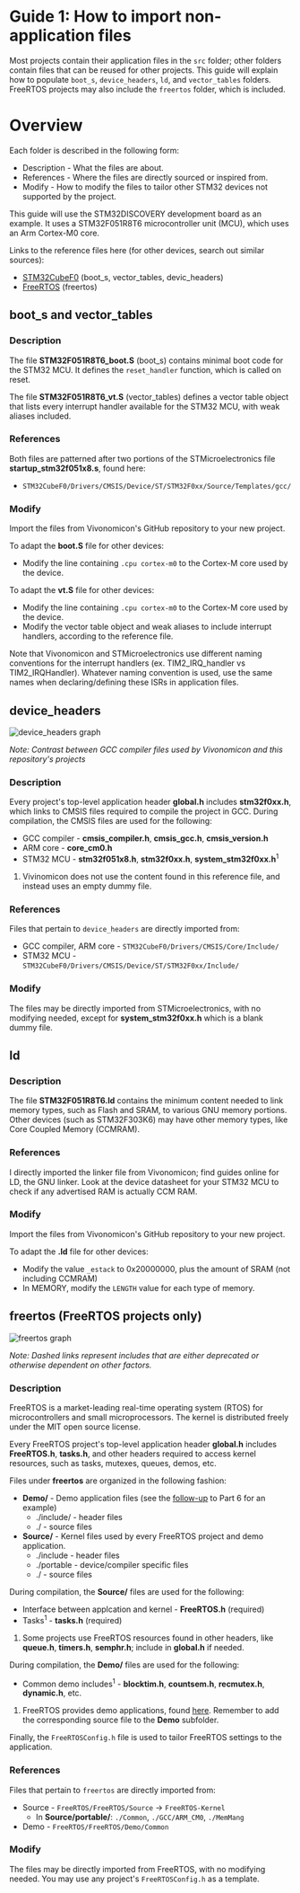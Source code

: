 # Guide 1: How to import non-application files
Most projects contain their application files in the `src` folder; 
other folders contain files that can be reused for other projects.
This guide will explain how to populate `boot_s`, `device_headers`, `ld`, 
and `vector_tables` folders. FreeRTOS projects may also include the `freertos` folder, which is included.

# Overview
Each folder is described in the following form:
* Description - What the files are about.
* References - Where the files are directly sourced or inspired from.
* Modify - How to modify the files to tailor other STM32 devices not supported by the project.

This guide will use the STM32DISCOVERY development board as an example.
It uses a STM32F051R8T6 microcontroller unit (MCU), which uses an Arm Cortex-M0 core.

Links to the reference files here (for other devices, search out similar sources):
* [STM32CubeF0](https://github.com/STMicroelectronics/STM32CubeF0 "STM32CubeF0 GitHub") (boot_s, vector_tables, devic_headers)
* [FreeRTOS](https://github.com/FreeRTOS/FreeRTOS "FreeRTOS GitHub") (freertos)

## boot_s and vector_tables

### Description
The file **STM32F051R8T6_boot.S** (boot_s) contains minimal boot code for the STM32 MCU.
It defines the `reset_handler` function, which is called on reset.

The file **STM32F051R8T6_vt.S** (vector_tables) defines a vector table object that lists every
interrupt handler available for the STM32 MCU, with weak aliases included.

### References
Both files are patterned after two portions of the STMicroelectronics file **startup_stm32f051x8.s**, found here:
* `STM32CubeF0/Drivers/CMSIS/Device/ST/STM32F0xx/Source/Templates/gcc/`

### Modify
Import the files from Vivonomicon's GitHub repository to your new project.

To adapt the **boot.S** file for other devices:
* Modify the line containing `.cpu cortex-m0` to the Cortex-M core used by the device.

To adapt the **vt.S** file for other devices:
* Modify the line containing `.cpu cortex-m0` to the Cortex-M core used by the device.
* Modify the vector table object and weak aliases to include interrupt handlers, according to the reference file.

Note that Vivonomicon and STMicroelectronics use different naming conventions for the interrupt handlers (ex. TIM2_IRQ_handler vs TIM2_IRQHandler).
Whatever naming convention is used, use the same names when declaring/defining these ISRs in application files.

## device_headers
![device_headers graph](../util/device_headers_graph.png)

*Note: Contrast between GCC compiler files used by Vivonomicon and this repository's projects*

### Description

Every project's top-level application header **global.h** includes **stm32f0xx.h**,
which links to CMSIS files required to compile the project in GCC.
During compilation, the CMSIS files are used for the following:
* GCC compiler - **cmsis_compiler.h**, **cmsis_gcc.h**, **cmsis_version.h**
* ARM core - **core_cm0.h**
* STM32 MCU - **stm32f051x8.h**, **stm32f0xx.h**, **system_stm32f0xx.h**<sup>1</sup>

1. Vivinomicon does not use the content found in this reference file,
and instead uses an empty dummy file.

### References
Files that pertain to `device_headers` are directly imported from:
* GCC compiler, ARM core - `STM32CubeF0/Drivers/CMSIS/Core/Include/`
* STM32 MCU - `STM32CubeF0/Drivers/CMSIS/Device/ST/STM32F0xx/Include/`

### Modify
The files may be directly imported from STMicroelectronics, with no modifying needed, except for **system_stm32f0xx.h** which is a blank dummy file.

## ld

### Description
The file **STM32F051R8T6.ld** contains the minimum content needed to link memory types,
such as Flash and SRAM, to various GNU memory portions. Other devices (such as STM32F303K6) may have other memory types, like Core Coupled Memory (CCMRAM).

### References
I directly imported the linker file from Vivonomicon; find guides online for LD, the GNU linker.
Look at the device datasheet for your STM32 MCU to check if any advertised RAM is actually CCM RAM.

### Modify
Import the files from Vivonomicon's GitHub repository to your new project.

To adapt the **.ld** file for other devices:
* Modify the value `_estack` to 0x20000000, plus the amount of SRAM (not including CCMRAM)
* In MEMORY, modify the `LENGTH` value for each type of memory.

## freertos (FreeRTOS projects only)
![freertos graph](../util/freertos_graph.png)

*Note: Dashed links represent includes that are either deprecated or otherwise dependent on other factors.*

### Description
FreeRTOS is a market-leading real-time operating system (RTOS) for microcontrollers and small microprocessors.
The kernel is distributed freely under the MIT open source license.

Every FreeRTOS project's top-level application header **global.h** includes **FreeRTOS.h**, **tasks.h**,
and other headers required to access kernel resources, such as tasks, mutexes, queues, demos, etc.

Files under **freertos** are organized in the following fashion:
* **Demo/** - Demo application files (see the [follow-up](./parts/part6-followup) to Part 6 for an example) 
  * ./include/ - header files
  * ./ - source files
* **Source/** - Kernel files used by every FreeRTOS project and demo application.
  * ./include - header files
  * ./portable - device/compiler specific files
  * ./ - source files

During compilation, the **Source/** files are used for the following:
* Interface between applcation and kernel - **FreeRTOS.h** (required)
* Tasks<sup>1</sup> - **tasks.h** (required)

1. Some projects use FreeRTOS resources found in other headers, like **queue.h**, **timers.h**, **semphr.h**; include in **global.h** if needed.

During compilation, the **Demo/** files are used for the following:
* Common demo includes<sup>1</sup> - **blocktim.h**, **countsem.h**, **recmutex.h**, **dynamic.h**, etc.

1. FreeRTOS provides demo applications, found [here](https://www.freertos.org/a00102.html).
Remember to add the corresponding source file to the **Demo** subfolder.

Finally, the `FreeRTOSConfig.h` file is used to tailor FreeRTOS settings to the application.

### References
Files that pertain to `freertos` are directly imported from:
* Source - `FreeRTOS/FreeRTOS/Source` -> `FreeRTOS-Kernel`
  * In **Source/portable/**: `./Common`, `./GCC/ARM_CM0`, `./MemMang`
* Demo - `FreeRTOS/FreeRTOS/Demo/Common`

### Modify
The files may be directly imported from FreeRTOS, with no modifying needed.
You may use any project's `FreeRTOSConfig.h` as a template.

